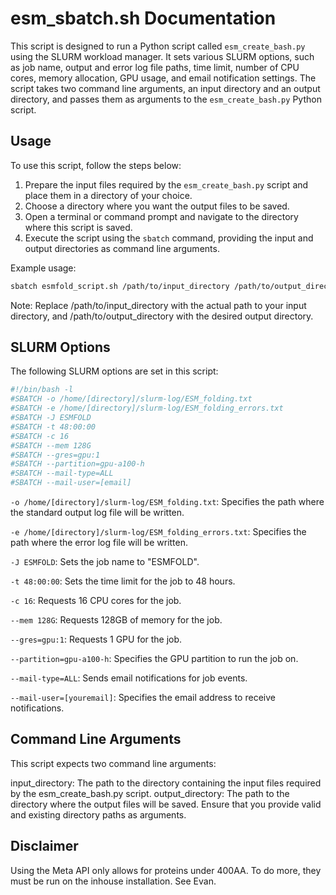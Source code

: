 # esm_sbatch.sh Documentation

This script is designed to run a Python script called `esm_create_bash.py` using the SLURM workload manager. It sets various SLURM options, such as job name, output and error log file paths, time limit, number of CPU cores, memory allocation, GPU usage, and email notification settings. The script takes two command line arguments, an input directory and an output directory, and passes them as arguments to the `esm_create_bash.py` Python script.

## Usage

To use this script, follow the steps below:

1. Prepare the input files required by the `esm_create_bash.py` script and place them in a directory of your choice.
2. Choose a directory where you want the output files to be saved.
3. Open a terminal or command prompt and navigate to the directory where this script is saved.
4. Execute the script using the `sbatch` command, providing the input and output directories as command line arguments.

Example usage:

```bash
sbatch esmfold_script.sh /path/to/input_directory /path/to/output_directory
```

Note: Replace /path/to/input_directory with the actual path to your input directory, and /path/to/output_directory with the desired output directory.

## SLURM Options
The following SLURM options are set in this script:

```bash
#!/bin/bash -l
#SBATCH -o /home/[directory]/slurm-log/ESM_folding.txt
#SBATCH -e /home/[directory]/slurm-log/ESM_folding_errors.txt
#SBATCH -J ESMFOLD
#SBATCH -t 48:00:00
#SBATCH -c 16
#SBATCH --mem 128G
#SBATCH --gres=gpu:1
#SBATCH --partition=gpu-a100-h
#SBATCH --mail-type=ALL
#SBATCH --mail-user=[email]
```
`-o /home/[directory]/slurm-log/ESM_folding.txt`: Specifies the path where the standard output log file will be written.

`-e /home/[directory]/slurm-log/ESM_folding_errors.txt`: Specifies the path where the error log file will be written.

`-J ESMFOLD`: Sets the job name to "ESMFOLD".

`-t 48:00:00`: Sets the time limit for the job to 48 hours.

`-c 16`: Requests 16 CPU cores for the job.

`--mem 128G`: Requests 128GB of memory for the job.

`--gres=gpu:1`: Requests 1 GPU for the job.

`--partition=gpu-a100-h`: Specifies the GPU partition to run the job on.

`--mail-type=ALL`: Sends email notifications for job events.

`--mail-user=[youremail]`: Specifies the email address to receive notifications.

## Command Line Arguments
This script expects two command line arguments:

input_directory: The path to the directory containing the input files required by the esm_create_bash.py script.
output_directory: The path to the directory where the output files will be saved.
Ensure that you provide valid and existing directory paths as arguments.

## Disclaimer 
Using the Meta API only allows for proteins under 400AA. To do more, they must be run on the inhouse installation. See Evan. 

